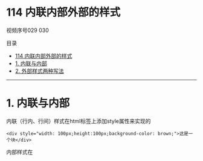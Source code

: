 # 114 内联内部外部的样式 

视频序号029 030



目录
- [114 内联内部外部的样式](#114-内联内部外部的样式)
- [1. 内联与内部](#1-内联与内部)
- [2. 外部样式两种写法](#2-外部样式两种写法)


***

# 1. 内联与内部

内联（行内、行间）样式在html标签上添加style属性来实现的

```
<div style="width: 100px;height:100px;background-color: brown;">这是一个块</div>
```



内部样式在<style>标签内添加的样式  优点：可以复用代码

    <style>
        .div1{
            width: 100px;
            height: 100px;
            background-color: royalblue;
        }
    </style>
    
    <div class="div1">这是一个块</div>
区别：内部样式的代码可以复用、复合W3C的规范标准，进行让结构和样式分开处理。

实例： [11401css01.html](11401css01.html) 



# 2. 外部样式两种写法

引入一个单独的CSS文件，name.css

``<link>``标签：rel、href

rel 属性规定当前文档与被链接文档之间的关系。

stylesheet 文档的外部样式表。

```
<link rel="stylesheet" href="common.css">
```



@import 注：这种方式有很多问题，不建议使用。

```
    <style>
        @import url('./common.css');
    </style>
```



link和@import区别：

https://www.cnblogs.com/my--sunshine/p/6872224.html 作者：my~sunshine

实例： 

 [11402css01.html](11402css01.html) 

 [common.css](..\01-030 外部样式及两种写法\common.css) 